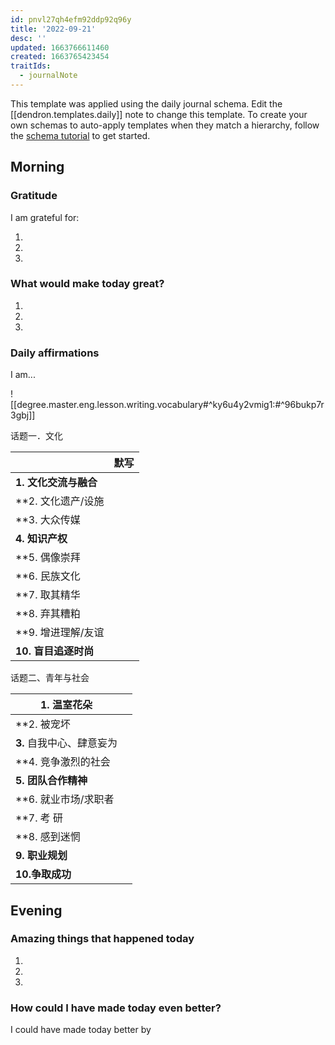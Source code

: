 ```yaml
---
id: pnvl27qh4efm92ddp92q96y
title: '2022-09-21'
desc: ''
updated: 1663766611460
created: 1663765423454
traitIds:
  - journalNote
---
```

This template was applied using the daily journal schema. Edit the [[dendron.templates.daily]] note to change this template.
To create your own schemas to auto-apply templates when they match a hierarchy, follow the [schema tutorial](https://blog.dendron.so/notes/P1DL2uXHpKUCa7hLiFbFA/) to get started.

<!--
Based on the journaling method created by Intelligent Change:
- [Intelligent Change: Our Story](https://www.intelligentchange.com/pages/our-story)
- [The Five Minute Journal](https://www.intelligentchange.com/products/the-five-minute-journal)
-->

## Morning

<!-- Fill out this section after waking up -->

### Gratitude

I am grateful for:

1.
2.
3.

### What would make today great?

1.
2.
3.

### Daily affirmations

I am...

![[degree.master.eng.lesson.writing.vocabulary#^ky6u4y2vmig1:#^96bukp7r3gbj]]

话题一．文化

|                        | 默写 |
| ---------------------- | ------------------- |
| **1.  文化交流与融合** |           |
| **2.  文化遗产/设施    |           |
| **3.  大众传媒         |           |
| **4.  知识产权**       |           |
| **5.  偶像崇拜         |           |
| **6.  民族文化         |           |
| **7.  取其精华         |           |
| **8.  弃其糟粕         |           |
| **9.  增进理解/友谊    |           |
| **10.  盲目追逐时尚**  |           |

 

话题二、青年与社会

| **1. 温室花朵**           |      |
| ------------------------- | -------------- |
| **2. 被宠坏               |      |
| **3.** 自我中心、肆意妄为 |      |
| **4. 竞争激烈的社会       |      |
| **5. 团队合作精神**       |      |
| **6. 就业市场/求职者      |      |
| **7. 考 研                |      |
| **8. 感到迷惘             |      |
| **9. 职业规划**           |      |
| **10.争取成功**           |      |

## Evening

<!-- Fill out this section before going to sleep, reflecting on your day -->

### Amazing things that happened today

1.
2.
3.

### How could I have made today even better?

I could have made today better by
